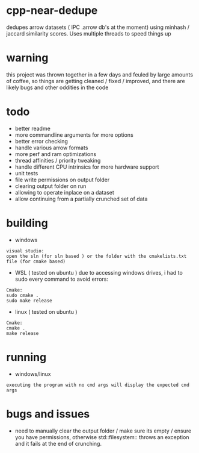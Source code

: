 # cpp-near-dedupe
dedupes arrow datasets ( IPC .arrow db's at the moment) using minhash / jaccard similarity scores. Uses multiple threads to speed things up

# warning
this project was thrown together in a few days and feuled by large amounts of coffee, so things are getting cleaned / fixed / improved, and there are likely bugs and other oddities in the code 

# todo
- better readme
- more commandline arguments for more options
- better error checking
- handle various arrow formats
- more perf and ram optimizations
- thread affinities / priority tweaking
- handle different CPU intrinsics for more hardware support
- unit tests
- file write permissions on output folder
- clearing output folder on run
- allowing to operate inplace on a dataset
- allow continuing from a partially crunched set of data

# building
- windows

```
visual studio:
open the sln (for sln based ) or the folder with the cmakelists.txt file (for cmake based)
```

- WSL ( tested on ubuntu )
due to accessing windows drives, i had to sudo every command to avoid errors:
```
Cmake:
sudo cmake .
sudo make release
```

- linux ( tested on ubuntu )

```
Cmake:
cmake .
make release
```

# running
- windows/linux

```
executing the program with no cmd args will display the expected cmd args
```

# bugs and issues
- need to manually clear the output folder / make sure its empty / ensure you have permissions, otherwise std::filesystem:: throws an exception and it fails at the end of crunching.
